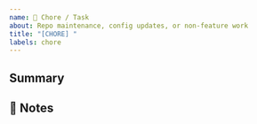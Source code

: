 ```yaml
---
name: 🔧 Chore / Task
about: Repo maintenance, config updates, or non-feature work
title: "[CHORE] "
labels: chore
---
```


## Summary
<!-- What needs to be done? -->

## 📌 Notes
<!-- Any additional info -->

